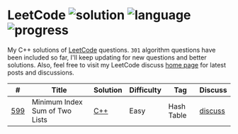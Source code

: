 # LeetCode ![solution](https://img.shields.io/badge/solution-accepted-green.svg) ![language](https://img.shields.io/badge/language-C%2B%2B-orange.svg) ![progress](https://img.shields.io/badge/progress-301%20%2F%20581-blue.svg)
My C++ solutions of [LeetCode](https://leetcode.com/problemset/algorithms/) questions. `301` algorithm questions have been included so far,  I'll keep updating for new questions and better solutions. Also, feel free to visit my LeetCode discuss [home page](https://discuss.leetcode.com/user/zefengsong) for latest posts and discussions.

|  #  |      Title      |     Solution    |    Difficulty   | Tag  |        Discuss            |
|-----|---------------- | --------------- | --------------- | -----|-------------------------- |
| [599](https://leetcode.com/problems/minimum-index-sum-of-two-lists/description/)   |      Minimum Index Sum of Two Lists          | [C++](https://github.com/fengvyi/LeetCode/blob/master/C%2B%2B/599.%20Minimum%20Index%20Sum%20of%20Two%20Lists.cpp)               |  Easy              |  Hash Table   |    [discuss](https://discuss.leetcode.com/topic/92782/c-9-lines-hash-table-easy-to-understand)                      |
